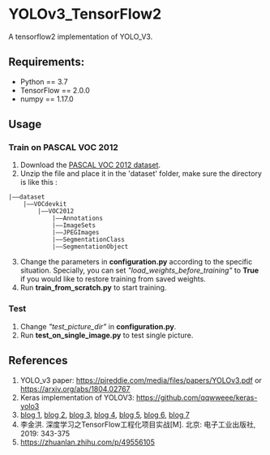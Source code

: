 # YOLOv3_TensorFlow2
A tensorflow2 implementation of YOLO_V3.

## Requirements:
+ Python == 3.7
+ TensorFlow == 2.0.0
+ numpy == 1.17.0

## Usage
### Train on PASCAL VOC 2012
1. Download the [PASCAL VOC 2012 dataset](http://host.robots.ox.ac.uk/pascal/VOC/).
2. Unzip the file and place it in the 'dataset' folder, make sure the directory is like this : 
```
|——dataset
    |——VOCdevkit
        |——VOC2012
            |——Annotations
            |——ImageSets
            |——JPEGImages
            |——SegmentationClass
            |——SegmentationObject
```
3. Change the parameters in **configuration.py** according to the specific situation. Specially, you can set *"load_weights_before_training"* to **True** if you would like to restore training from saved weights.
4. Run **train_from_scratch.py** to start training.

### Test
1. Change *"test_picture_dir"* in **configuration.py**.
2. Run **test_on_single_image.py** to test single picture.


## References
1. YOLO_v3 paper: https://pjreddie.com/media/files/papers/YOLOv3.pdf or https://arxiv.org/abs/1804.02767
2. Keras implementation of YOLOV3: https://github.com/qqwweee/keras-yolo3
3. [blog 1](https://www.cnblogs.com/wangxinzhe/p/10592184.html), [blog 2](https://www.cnblogs.com/wangxinzhe/p/10648465.html), [blog 3](https://blog.csdn.net/leviopku/article/details/82660381), [blog 4](https://blog.csdn.net/qq_37541097/article/details/81214953), [blog 5](https://blog.csdn.net/Gentleman_Qin/article/details/84349144), [blog 6](https://blog.csdn.net/qq_34199326/article/details/84109828), [blog 7](https://blog.csdn.net/weixin_38145317/article/details/95349201)
5. 李金洪. 深度学习之TensorFlow工程化项目实战[M]. 北京: 电子工业出版社, 2019: 343-375
6. https://zhuanlan.zhihu.com/p/49556105